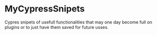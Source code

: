 # MyCypressSnipets
Cypres snipets of usefull functionalities that may one day become full on plugins or to just have them saved for future usses.
